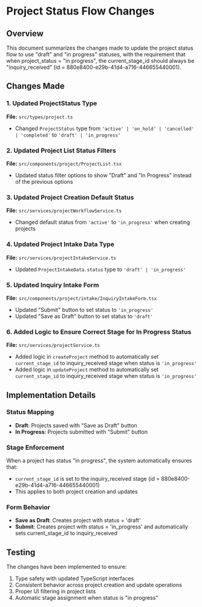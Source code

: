 # Project Status Flow Changes

## Overview
This document summarizes the changes made to update the project status flow to use "draft" and "in progress" statuses, with the requirement that when project_status = "in progress", the current_stage_id should always be "inquiry_received" (id = 880e8400-e29b-41d4-a716-446655440001).

## Changes Made

### 1. Updated ProjectStatus Type
**File:** `src/types/project.ts`
- Changed `ProjectStatus` type from `'active' | 'on_hold' | 'cancelled' | 'completed'` to `'draft' | 'in_progress'`

### 2. Updated Project List Status Filters
**File:** `src/components/project/ProjectList.tsx`
- Updated status filter options to show "Draft" and "In Progress" instead of the previous options

### 3. Updated Project Creation Default Status
**File:** `src/services/projectWorkflowService.ts`
- Changed default status from `'active'` to `'in_progress'` when creating projects

### 4. Updated Project Intake Data Type
**File:** `src/services/projectIntakeService.ts`
- Updated `ProjectIntakeData.status` type to `'draft' | 'in_progress'`

### 5. Updated Inquiry Intake Form
**File:** `src/components/project/intake/InquiryIntakeForm.tsx`
- Updated "Submit" button to set status to `'in_progress'`
- Updated "Save as Draft" button to set status to `'draft'`

### 6. Added Logic to Ensure Correct Stage for In Progress Status
**File:** `src/services/projectService.ts`
- Added logic in `createProject` method to automatically set `current_stage_id` to inquiry_received stage when status is `'in_progress'`
- Added logic in `updateProject` method to automatically set `current_stage_id` to inquiry_received stage when status is `'in_progress'`

## Implementation Details

### Status Mapping
- **Draft**: Projects saved with "Save as Draft" button
- **In Progress**: Projects submitted with "Submit" button

### Stage Enforcement
When a project has status "in progress", the system automatically ensures that:
- `current_stage_id` is set to the inquiry_received stage (id = 880e8400-e29b-41d4-a716-446655440001)
- This applies to both project creation and updates

### Form Behavior
- **Save as Draft**: Creates project with status = 'draft'
- **Submit**: Creates project with status = 'in_progress' and automatically sets current_stage_id to inquiry_received

## Testing
The changes have been implemented to ensure:
1. Type safety with updated TypeScript interfaces
2. Consistent behavior across project creation and update operations
3. Proper UI filtering in project lists
4. Automatic stage assignment when status is "in progress"